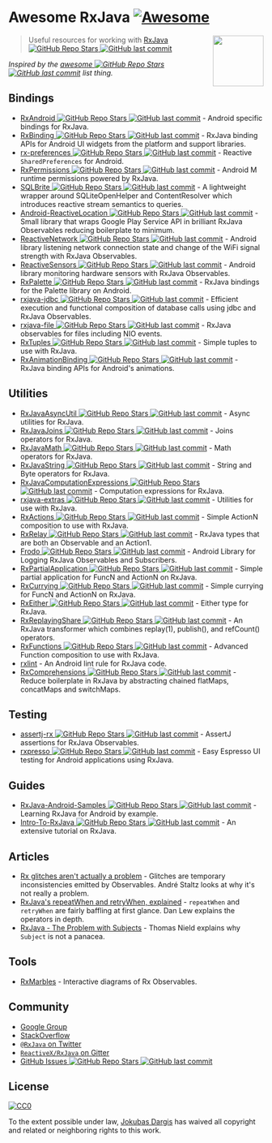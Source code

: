 # Awesome RxJava [![Awesome](https://cdn.rawgit.com/sindresorhus/awesome/d7305f38d29fed78fa85652e3a63e154dd8e8829/media/badge.svg)](https://github.com/sindresorhus/awesome)

[<img src="http://reactivex.io/assets/Rx_Logo_S.png" align="right" width="100">](http://reactivex.io/)

> Useful resources for working with [RxJava ![GitHub Repo Stars](https://img.shields.io/github/stars/ReactiveX/RxJava) ![GitHub last commit](https://img.shields.io/github/last-commit/ReactiveX/RxJava)](https://github.com/ReactiveX/RxJava)

*Inspired by the [awesome ![GitHub Repo Stars](https://img.shields.io/github/stars/sindresorhus/awesome) ![GitHub last commit](https://img.shields.io/github/last-commit/sindresorhus/awesome)](https://github.com/sindresorhus/awesome) list thing.*

## Bindings

* [RxAndroid ![GitHub Repo Stars](https://img.shields.io/github/stars/ReactiveX/RxAndroid) ![GitHub last commit](https://img.shields.io/github/last-commit/ReactiveX/RxAndroid)](https://github.com/ReactiveX/RxAndroid) - Android specific bindings for RxJava.
* [RxBinding ![GitHub Repo Stars](https://img.shields.io/github/stars/JakeWharton/RxBinding) ![GitHub last commit](https://img.shields.io/github/last-commit/JakeWharton/RxBinding)](https://github.com/JakeWharton/RxBinding) - RxJava binding APIs for Android UI widgets from the platform and support libraries.
* [rx-preferences ![GitHub Repo Stars](https://img.shields.io/github/stars/f2prateek/rx-preferences) ![GitHub last commit](https://img.shields.io/github/last-commit/f2prateek/rx-preferences)](https://github.com/f2prateek/rx-preferences) - Reactive `SharedPreferences` for Android.
* [RxPermissions ![GitHub Repo Stars](https://img.shields.io/github/stars/tbruyelle/RxPermissions) ![GitHub last commit](https://img.shields.io/github/last-commit/tbruyelle/RxPermissions)](https://github.com/tbruyelle/RxPermissions) - Android M runtime permissions powered by RxJava.
* [SQLBrite ![GitHub Repo Stars](https://img.shields.io/github/stars/square/sqlbrite) ![GitHub last commit](https://img.shields.io/github/last-commit/square/sqlbrite)](https://github.com/square/sqlbrite) - A lightweight wrapper around SQLiteOpenHelper and ContentResolver which introduces reactive stream semantics to queries.
* [Android-ReactiveLocation ![GitHub Repo Stars](https://img.shields.io/github/stars/mcharmas/Android-ReactiveLocation) ![GitHub last commit](https://img.shields.io/github/last-commit/mcharmas/Android-ReactiveLocation)](https://github.com/mcharmas/Android-ReactiveLocation) - Small library that wraps Google Play Service API in brilliant RxJava Observables reducing boilerplate to minimum.
* [ReactiveNetwork ![GitHub Repo Stars](https://img.shields.io/github/stars/pwittchen/ReactiveNetwork) ![GitHub last commit](https://img.shields.io/github/last-commit/pwittchen/ReactiveNetwork)](https://github.com/pwittchen/ReactiveNetwork) - Android library listening network connection state and change of the WiFi signal strength with RxJava Observables.
* [ReactiveSensors ![GitHub Repo Stars](https://img.shields.io/github/stars/pwittchen/ReactiveSensors) ![GitHub last commit](https://img.shields.io/github/last-commit/pwittchen/ReactiveSensors)](https://github.com/pwittchen/ReactiveSensors) - Android library monitoring hardware sensors with RxJava Observables.
* [RxPalette ![GitHub Repo Stars](https://img.shields.io/github/stars/hzsweers/RxPalette) ![GitHub last commit](https://img.shields.io/github/last-commit/hzsweers/RxPalette)](https://github.com/hzsweers/RxPalette) - RxJava bindings for the Palette library on Android.
* [rxjava-jdbc ![GitHub Repo Stars](https://img.shields.io/github/stars/davidmoten/rxjava-jdbc) ![GitHub last commit](https://img.shields.io/github/last-commit/davidmoten/rxjava-jdbc)](https://github.com/davidmoten/rxjava-jdbc) - Efficient execution and functional composition of database calls using jdbc and RxJava Observables.
* [rxjava-file ![GitHub Repo Stars](https://img.shields.io/github/stars/davidmoten/rxjava-file) ![GitHub last commit](https://img.shields.io/github/last-commit/davidmoten/rxjava-file)](https://github.com/davidmoten/rxjava-file) - RxJava observables for files including NIO events.
* [RxTuples ![GitHub Repo Stars](https://img.shields.io/github/stars/pakoito/RxTuples) ![GitHub last commit](https://img.shields.io/github/last-commit/pakoito/RxTuples)](https://github.com/pakoito/RxTuples) - Simple tuples to use with RxJava.
* [RxAnimationBinding ![GitHub Repo Stars](https://img.shields.io/github/stars/blipinsk/RxAnimationBinding) ![GitHub last commit](https://img.shields.io/github/last-commit/blipinsk/RxAnimationBinding)](https://github.com/blipinsk/RxAnimationBinding) - RxJava binding APIs for Android's animations.

## Utilities
* [RxJavaAsyncUtil ![GitHub Repo Stars](https://img.shields.io/github/stars/ReactiveX/RxJavaAsyncUtil) ![GitHub last commit](https://img.shields.io/github/last-commit/ReactiveX/RxJavaAsyncUtil)](https://github.com/ReactiveX/RxJavaAsyncUtil) - Async utilities for RxJava.
* [RxJavaJoins ![GitHub Repo Stars](https://img.shields.io/github/stars/ReactiveX/RxJavaJoins) ![GitHub last commit](https://img.shields.io/github/last-commit/ReactiveX/RxJavaJoins)](https://github.com/ReactiveX/RxJavaJoins) - Joins operators for RxJava.
* [RxJavaMath ![GitHub Repo Stars](https://img.shields.io/github/stars/ReactiveX/RxJavaMath) ![GitHub last commit](https://img.shields.io/github/last-commit/ReactiveX/RxJavaMath)](https://github.com/ReactiveX/RxJavaMath) - Math operators for RxJava.
* [RxJavaString ![GitHub Repo Stars](https://img.shields.io/github/stars/ReactiveX/RxJavaString) ![GitHub last commit](https://img.shields.io/github/last-commit/ReactiveX/RxJavaString)](https://github.com/ReactiveX/RxJavaString) - 
String and Byte operators for RxJava.
* [RxJavaComputationExpressions ![GitHub Repo Stars](https://img.shields.io/github/stars/ReactiveX/RxJavaComputationExpressions) ![GitHub last commit](https://img.shields.io/github/last-commit/ReactiveX/RxJavaComputationExpressions)](https://github.com/ReactiveX/RxJavaComputationExpressions) - Computation expressions for RxJava.
* [rxjava-extras ![GitHub Repo Stars](https://img.shields.io/github/stars/davidmoten/rxjava-extras) ![GitHub last commit](https://img.shields.io/github/last-commit/davidmoten/rxjava-extras)](https://github.com/davidmoten/rxjava-extras) - Utilities for use with RxJava.
* [RxActions ![GitHub Repo Stars](https://img.shields.io/github/stars/pakoito/RxActions) ![GitHub last commit](https://img.shields.io/github/last-commit/pakoito/RxActions)](https://github.com/pakoito/RxActions) - Simple ActionN composition to use with RxJava.
* [RxRelay ![GitHub Repo Stars](https://img.shields.io/github/stars/JakeWharton/RxRelay) ![GitHub last commit](https://img.shields.io/github/last-commit/JakeWharton/RxRelay)](https://github.com/JakeWharton/RxRelay) - RxJava types that are both an Observable and an Action1.
* [Frodo ![GitHub Repo Stars](https://img.shields.io/github/stars/android10/frodo) ![GitHub last commit](https://img.shields.io/github/last-commit/android10/frodo)](https://github.com/android10/frodo) - Android Library for Logging RxJava Observables and Subscribers.
* [RxPartialApplication ![GitHub Repo Stars](https://img.shields.io/github/stars/pakoito/RxPartialApplication) ![GitHub last commit](https://img.shields.io/github/last-commit/pakoito/RxPartialApplication)](https://github.com/pakoito/RxPartialApplication) - Simple partial application for FuncN and ActionN on RxJava.
* [RxCurrying ![GitHub Repo Stars](https://img.shields.io/github/stars/pakoito/RxCurrying) ![GitHub last commit](https://img.shields.io/github/last-commit/pakoito/RxCurrying)](https://github.com/pakoito/RxCurrying) - Simple currying for FuncN and ActionN on RxJava.
* [RxEither ![GitHub Repo Stars](https://img.shields.io/github/stars/eleventigers/rxeither) ![GitHub last commit](https://img.shields.io/github/last-commit/eleventigers/rxeither)](https://github.com/eleventigers/rxeither) - Either type for RxJava.
* [RxReplayingShare ![GitHub Repo Stars](https://img.shields.io/github/stars/JakeWharton/RxReplayingShare) ![GitHub last commit](https://img.shields.io/github/last-commit/JakeWharton/RxReplayingShare)](https://github.com/JakeWharton/RxReplayingShare) - An RxJava transformer which combines replay(1), publish(), and refCount() operators.
* [RxFunctions ![GitHub Repo Stars](https://img.shields.io/github/stars/pakoito/RxFunctions) ![GitHub last commit](https://img.shields.io/github/last-commit/pakoito/RxFunctions)](https://github.com/pakoito/RxFunctions) - Advanced Function composition to use with RxJava.
* [rxlint](https://bitbucket.org/littlerobots/rxlint) - An Android lint rule for RxJava code.
* [RxComprehensions ![GitHub Repo Stars](https://img.shields.io/github/stars/pakoito/RxComprehensions) ![GitHub last commit](https://img.shields.io/github/last-commit/pakoito/RxComprehensions)](https://github.com/pakoito/RxComprehensions) - Reduce boilerplate in RxJava by abstracting chained flatMaps, concatMaps and switchMaps.

## Testing
* [assertj-rx ![GitHub Repo Stars](https://img.shields.io/github/stars/ribot/assertj-rx) ![GitHub last commit](https://img.shields.io/github/last-commit/ribot/assertj-rx)](https://github.com/ribot/assertj-rx) - AssertJ assertions for RxJava Observables.
* [rxpresso ![GitHub Repo Stars](https://img.shields.io/github/stars/novoda/rxpresso) ![GitHub last commit](https://img.shields.io/github/last-commit/novoda/rxpresso)](https://github.com/novoda/rxpresso) - Easy Espresso UI testing for Android applications using RxJava.

## Guides

* [RxJava-Android-Samples ![GitHub Repo Stars](https://img.shields.io/github/stars/kaushikgopal/RxJava-Android-Samples) ![GitHub last commit](https://img.shields.io/github/last-commit/kaushikgopal/RxJava-Android-Samples)](https://github.com/kaushikgopal/RxJava-Android-Samples) - Learning RxJava for Android by example.
* [Intro-To-RxJava ![GitHub Repo Stars](https://img.shields.io/github/stars/Froussios/Intro-To-RxJava) ![GitHub last commit](https://img.shields.io/github/last-commit/Froussios/Intro-To-RxJava)](https://github.com/Froussios/Intro-To-RxJava) - An extensive tutorial on RxJava.

## Articles

* [Rx glitches aren't actually a problem](http://staltz.com/rx-glitches-arent-actually-a-problem.html) - Glitches are temporary inconsistencies emitted by Observables. André Staltz looks at why it's not really a problem.
* [RxJava's repeatWhen and retryWhen, explained](http://blog.danlew.net/2016/01/25/rxjavas-repeatwhen-and-retrywhen-explained/) - `repeatWhen` and `retryWhen` are fairly baffling at first glance. Dan Lew explains the operators in depth.
* [RxJava - The Problem with Subjects](http://tomstechnicalblog.blogspot.co.uk/2016/03/rxjava-problem-with-subjects.html) - Thomas Nield explains why `Subject` is not a panacea.

## Tools

* [RxMarbles](http://rxmarbles.com/) - Interactive diagrams of Rx Observables.

## Community

* [Google Group](http://groups.google.com/d/forum/rxjava)
* [StackOverflow](http://stackoverflow.com/search?q=rx-java)
* [`@RxJava` on Twitter](http://twitter.com/RxJava)
* [`ReactiveX/RxJava` on Gitter](https://gitter.im/ReactiveX/RxJava)
* [GitHub Issues ![GitHub Repo Stars](https://img.shields.io/github/stars/ReactiveX/RxJava) ![GitHub last commit](https://img.shields.io/github/last-commit/ReactiveX/RxJava)](https://github.com/ReactiveX/RxJava/issues)

## License

[![CC0](https://i.creativecommons.org/p/zero/1.0/88x31.png)](https://creativecommons.org/publicdomain/zero/1.0/)

To the extent possible under law, [Jokubas Dargis](http://jokubasdargis.net/) has waived all copyright and related or neighboring rights to this work.
